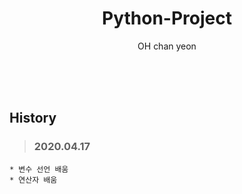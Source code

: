 <h1 align="center"> Python-Project </h1>
<p align="center">OH chan yeon</p><br><br><br>


 History
---
 >### 2020.04.17
    * 변수 선언 배움
    * 연산자 배움
